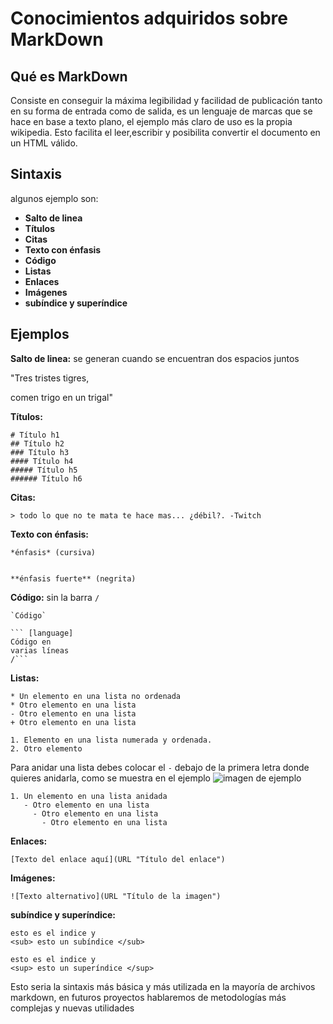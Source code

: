 # Conocimientos adquiridos sobre MarkDown
## Qué es MarkDown
Consiste en conseguir la máxima legibilidad y facilidad de publicación tanto en su forma de entrada como de salida, es un lenguaje de marcas que se hace en base a texto plano, el ejemplo más claro de uso es la propia wikipedia. Esto facilita el leer,escribir y posibilita convertir el documento en un HTML válido.


## Sintaxis
algunos ejemplo son:
- **Salto de linea**
- **Títulos**
- **Citas**
- **Texto con énfasis**
- **Código**
- **Listas**
- **Enlaces**
- **Imágenes**
- **subíndice y superíndice**  
  


## Ejemplos
**Salto de linea:** se generan cuando se encuentran dos espacios juntos


"Tres tristes tigres,  


comen trigo en un trigal"


**Títulos:**
```
# Título h1
## Título h2
### Título h3
#### Título h4
##### Título h5
###### Título h6
```
**Citas:**
```
> todo lo que no te mata te hace mas... ¿débil?. -Twitch
```
**Texto con énfasis:**
```
*énfasis* (cursiva)


**énfasis fuerte** (negrita)
```
**Código:** sin la barra `/`
```
`Código`
```
```
``` [language]
Código en
varias líneas
/```
```
**Listas:**
```  
* Un elemento en una lista no ordenada
* Otro elemento en una lista
- Otro elemento en una lista
+ Otro elemento en una lista
```
```  
1. Elemento en una lista numerada y ordenada.
2. Otro elemento
```
Para anidar una lista debes colocar el `-` debajo de la primera letra donde quieres anidarla, como se muestra en el ejemplo
![imagen de ejemplo](https://docs.github.com/assets/cb-7202/mw-1440/images/help/writing/nested-list-alignment.webp)
```  
1. Un elemento en una lista anidada
   - Otro elemento en una lista
     - Otro elemento en una lista
       - Otro elemento en una lista
```
**Enlaces:**  
```  
[Texto del enlace aquí](URL "Título del enlace")
```
**Imágenes:**  
```  
![Texto alternativo](URL "Título de la imagen")
```
**subíndice y superíndice:**  
``` 
esto es el indice y
<sub> esto un subíndice </sub>
```  
``` 
esto es el indice y
<sup> esto un superíndice </sup>
```


Esto seria la sintaxis más básica y más utilizada en la mayoría de archivos markdown, en futuros proyectos hablaremos de metodologías más complejas y nuevas utilidades
